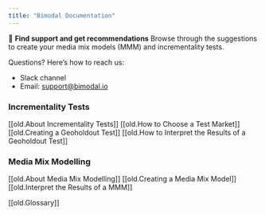```yaml
---
title: "Bimodal Documentation"
---
```

 👋 **Find support and get recommendations**
Browse through the suggestions to create your media mix models (MMM) and incrementality tests.

Questions? Here’s how to reach us:
- Slack channel
- Email: [support@bimodal.io](mailto:support@bimodal.io)
### Incrementality Tests
[[old.About Incrementality Tests]]
[[old.How to Choose a Test Market]]
[[old.Creating a Geoholdout Test]]
[[old.How to Interpret the Results of a Geoholdout Test]]
### Media Mix Modelling
[[old.About Media Mix Modelling]]
[[old.Creating a Media Mix Model]]
[[old.Interpret the Results of a MMM]]


[[old.Glossary]]
